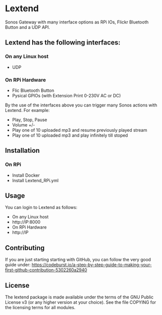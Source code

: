 # Lextend
Sonos Gateway with many interface options as RPi IOs, Flickr Bluetooth Button and a UDP API.

## Lextend has the following interfaces:
### On any Linux host
* UDP
### On RPi Hardware
* Flic Bluetooth Button
* Pysical GPIOs (with Extension Print 0-230V AC or DC)

By the use of the interfaces above you can trigger many Sonos actions with Lextend.
For example:

* Play, Stop, Pause
* Volume +/-
* Play one of 10 uploaded mp3 and resume previously played stream
* Play one of 10 uploaded mp3 and play infinitely till stoped

## Installation
### On RPi
* Install Docker
* Install Lextend_RPi.yml

## Usage
You can login to Lextend as follows:
* On any Linux host
* http://IP:8000
* On RPi Hardware
* http://IP

## Contributing
If you are just starting starting with GitHub, you can follow the very good guide under:
https://codeburst.io/a-step-by-step-guide-to-making-your-first-github-contribution-5302260a2940

## License
The lextend package is made available under the terms of the GNU Public License v3
(or any higher version at your choice). See the file COPYING for the licensing terms for all modules.

